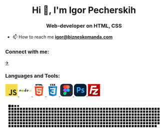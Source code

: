 <h1 align="center">Hi 👋, I'm Igor Pecherskih</h1>
<h3 align="center">Web-developer on HTML, CSS</h3>

- 📫 How to reach me **igor@bizneskomanda.com**

<h3 align="left">Connect with me:</h3>
<p align="left">
  <a href="https://t.me/avengeroff" target="_blank">✈</a>
</p>

<h3 align="left">Languages and Tools:</h3>
<p align="left"><a href="https://developer.mozilla.org/en-US/docs/Web/JavaScript" target="_blank" rel="noreferrer"> <img src="https://raw.githubusercontent.com/devicons/devicon/master/icons/javascript/javascript-original.svg" alt="javascript" width="40" height="40"/> </a> 
<a href="https://nodejs.org" target="_blank" rel="noreferrer"> <img src="https://raw.githubusercontent.com/devicons/devicon/master/icons/nodejs/nodejs-original-wordmark.svg" alt="nodejs" width="40" height="40"/> </a> 
<a href="https://www.w3.org/html/" target="_blank" rel="noreferrer"> <img src="https://raw.githubusercontent.com/devicons/devicon/master/icons/html5/html5-original-wordmark.svg" alt="html5" width="40" height="40"/> </a> 
<a href="https://www.w3schools.com/css/" target="_blank" rel="noreferrer"> <img src="https://raw.githubusercontent.com/devicons/devicon/master/icons/css3/css3-original-wordmark.svg" alt="css3" width="40" height="40"/> </a>
<a href="https://www.figma.com/" target="_blank" rel="noreferrer"> <img src="https://raw.githubusercontent.com/Tsprnay/icons/b0ae39f0221824c30e8a216c9c9324f2d4dbb52e/icons/Figma-Dark.svg" alt="figma" width="40" height="40"/> </a>
<a href="https://www.photoshop.com/en" target="_blank" rel="noreferrer"> <img src="https://raw.githubusercontent.com/Tsprnay/icons/b0ae39f0221824c30e8a216c9c9324f2d4dbb52e/icons/Photoshop.svg" alt="photoshop" width="40" height="40"/> </a>  
<a href="https://filezilla-project.org"> <img src="https://raw.githubusercontent.com/Tsprnay/icons/b0ae39f0221824c30e8a216c9c9324f2d4dbb52e/icons/FileZilla_logo.svg" alt="filezilla" width="40" height="40"/> </a></p>


<img src="https://raw.githubusercontent.com/Tsprnay/Tsprnay/output/github-contribution-grid-snake-dark.svg" alt="figma" />
